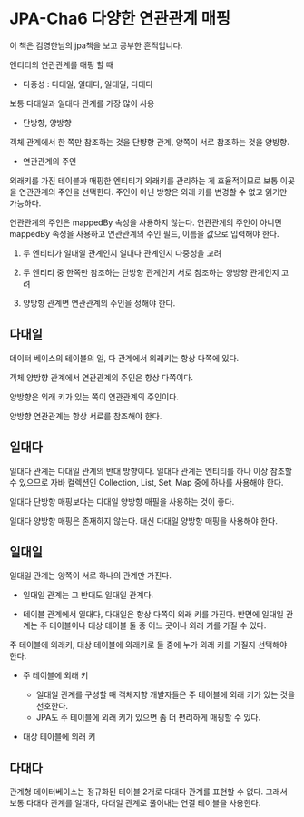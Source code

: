  # JPA-Cha6 다양한 연관관계 매핑

이 책은 김영한님의 jpa책을 보고 공부한 흔적입니다.

엔티티의 연관관계를 매핑 할 때

- 다중성
 : 다대일, 일대다, 일대일, 다대다 
 
 보통 다대일과 일대다 관계를 가장 많이 사용
- 단방향, 양방향

 객체 관계에서 한 쪽만 참조하는 것을 단뱡항 관계, 양쪽이 서로 참조하는 것을 양방향.
- 연관관계의 주인 

외래키를 가진 테이블과 매핑한 엔티티가 외래키를 관리하는 게 효율적이므로 보통 이곳을 연관관계의 주인을 선택한다.
주인이 아닌 방향은 외래 키를 변경할 수 없고 읽기만 가능하다.

연관관계의 주인은 mappedBy 속성을 사용하지 않는다. 연관관계의 주인이 아니면 mappedBy 속성을 사용하고 연관관계의 주인 필드, 이름을 값으로 입력해야 한다.

1. 두 엔티티가 일대일 관계인지 일대다 관계인지 다중성을 고려

2. 두 엔티티 중 한쪽만 참조하는 단방향 관계인지 서로 참조하는 양방향 관계인지 고려

3. 양방향 관계면 연관관계의 주인을 정해야 한다.

 ## 다대일

데이터 베이스의 테이블의 일, 다 관계에서 외래키는 항상 다쪽에 있다.

객체 양방향 관계에서 연관관계의 주인은 항상 다쪽이다.

양방향은 외래 키가 있는 쪽이 연관관계의 주인이다.

양방향 연관관계는 항상 서로를 참조해야 한다.


 ## 일대다

일대다 관계는 다대일 관계의 반대 방향이다. 일대다 관계는 엔티티를 하나 이상 참조할 수 있으므로  자바 컬렉션인 Collection, List, Set, Map 중에 하나를 사용해야 한다.

일대다 단방향 매핑보다는 다대일 양방향 매필을 사용하는 것이 좋다.

일대다 양방향 매핑은 존재하지 않는다. 대신 다대일 양방향 매핑을 사용해야 한다.

 ## 일대일

일대일 관계는 양쪽이 서로 하나의 관계만 가진다. 

- 일대일 관계는 그 반대도 일대일 관계다.

- 테이블 관계에서 일대다, 다대일은 항상 다쪽이 외래 키를 가진다.
반면에 일대일 관계는 주 테이블이나 대상 테이블 둘 중 어느 곳이나 외래 키를 가질 수 있다.


주 테이블에 외래키, 대상 테이블에 외래키로 둘 중에 누가 외래 키를 가질지 선택해야 한다.

 - 주 테이블에 외래 키 
 
    - 일대일 관계를 구성할 때 객체지향 개발자들은 주 테이블에 외래 키가 있는 것을 선호한다.
    - JPA도 주 테이블에 외래 키가 있으면 좀 더 편리하게 매핑할 수 있다.
 - 대상 테이블에 외래 키


 ## 다대다
 
  관계형 데이터베이스는 정규화된 테이블 2개로 다대다 관계를 표현할 수 없다.
 그래서 보통 다대다 관계를 일대다, 다대일 관계로 풀어내는 연결 테이블을 사용한다.
 
 
 
